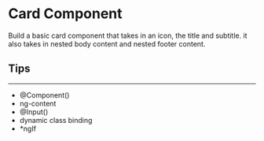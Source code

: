 # Card Component

Build a basic card component that takes in an icon, the title and subtitle. it also takes in nested body content and nested footer content.

## Tips

---

- @Component()
- ng-content
- @Input()
- dynamic class binding
- \*ngIf
